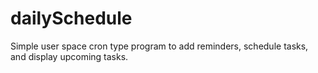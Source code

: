 # dailySchedule
Simple user space cron type program to add reminders, schedule tasks, and display upcoming tasks.
